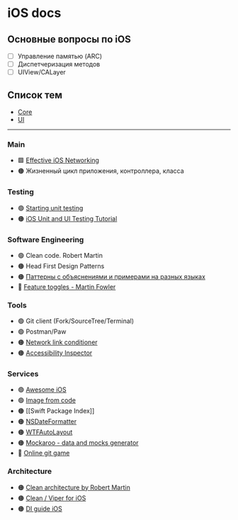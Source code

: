 # iOS docs

## Основные вопросы по iOS

- [ ] Управление памятью (ARC)
- [ ] Диспетчеризация методов
- [ ] UIView/CALayer

## Список тем

- [Core](./core/core.md)
- [UI](./ui/ui.md)

---

### Main
- 🟩 [Effective iOS Networking](https://www.youtube.com/watch?v=7HtE3Ci78nU)
- 🟠 Жизненный цикл приложения, контроллера, класса

### Testing
- 🟢 [Starting unit testing](https://www.youtube.com/watch?v=P-Zow2yVx4o)
- 🟠 [iOS Unit and UI Testing Tutorial](https://www.kodeco.com/21020457-ios-unit-testing-and-ui-testing-tutorial)

### Software Engineering
- 🟢 Clean code. Robert Martin
- 🟠 Head First Design Patterns
- 🟠 [Паттерны с объяснениями и примерами на разных языках](https://refactoring.guru/ru/design-patterns/catalog)
- 🔴 [Feature toggles - Martin Fowler](https://martinfowler.com/articles/feature-toggles.html)


### Tools
- 🟢 Git client (Fork/SourceTree/Terminal)
- 🟢 Postman/Paw
- 🟠 [Network link conditioner](https://nshipster.com/network-link-conditioner/)
- 🟠 [Accessibility Inspector](https://www.youtube.com/watch?v=EkG5_kWkqwE)


### Services
- 🟢 [Awesome iOS](https://github.com/vsouza/awesome-ios)
- 🟢 [Image from code](https://carbon.now.sh/?bg=rgba%28171%2C+184%2C+195%2C+1%29&t=seti&wt=none&l=auto&width=680&ds=true&dsyoff=20px&dsblur=68px&wc=true&wa=true&pv=56px&ph=56px&ln=false&fl=1&fm=Hack&fs=14px&lh=133%25&si=false&es=2x&wm=false)
- 🟠 [[Swift Package Index]] 
- 🟠 [NSDateFormatter](https://nsdateformatter.com)
- 🟠  [WTFAutoLayout](https://www.wtfautolayout.com)
- 🟠 [Mockaroo - data and mocks generator](https://www.mockaroo.com)
- 🔴 [Online git game](https://learngitbranching.js.org)

### Architecture
- 🟠 [Clean architecture by Robert Martin](https://blog.cleancoder.com/uncle-bob/2012/08/13/the-clean-architecture.html)
- 🟠 [Clean / Viper for iOS](https://www.youtube.com/watch?v=uS8zropcvdU&embeds_referring_euri=https%3A%2F%2Fkindly-dugong-2a2.notion.site%2F&source_ve_path=Mjg2NjY&feature=emb_logo)
- 🟠 [DI guide iOS](https://habr.com/ru/companies/tinkoff/articles/546360/)
